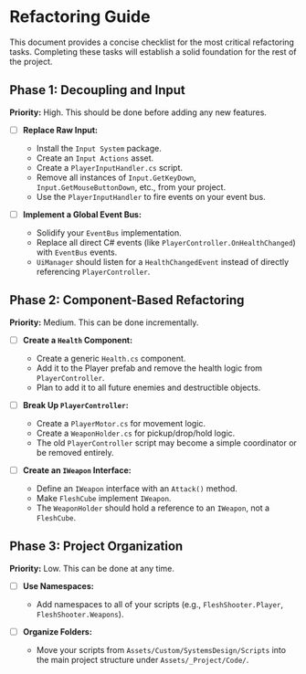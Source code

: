 
# Refactoring Guide

This document provides a concise checklist for the most critical refactoring tasks. Completing these tasks will establish a solid foundation for the rest of the project.

## Phase 1: Decoupling and Input

**Priority:** High. This should be done before adding any new features.

- [ ] **Replace Raw Input:**
    - Install the `Input System` package.
    - Create an `Input Actions` asset.
    - Create a `PlayerInputHandler.cs` script.
    - Remove all instances of `Input.GetKeyDown`, `Input.GetMouseButtonDown`, etc., from your project.
    - Use the `PlayerInputHandler` to fire events on your event bus.

- [ ] **Implement a Global Event Bus:**
    - Solidify your `EventBus` implementation.
    - Replace all direct C# events (like `PlayerController.OnHealthChanged`) with `EventBus` events.
    - `UiManager` should listen for a `HealthChangedEvent` instead of directly referencing `PlayerController`.

## Phase 2: Component-Based Refactoring

**Priority:** Medium. This can be done incrementally.

- [ ] **Create a `Health` Component:**
    - Create a generic `Health.cs` component.
    - Add it to the Player prefab and remove the health logic from `PlayerController`.
    - Plan to add it to all future enemies and destructible objects.

- [ ] **Break Up `PlayerController`:**
    - Create a `PlayerMotor.cs` for movement logic.
    - Create a `WeaponHolder.cs` for pickup/drop/hold logic.
    - The old `PlayerController` script may become a simple coordinator or be removed entirely.

- [ ] **Create an `IWeapon` Interface:**
    - Define an `IWeapon` interface with an `Attack()` method.
    - Make `FleshCube` implement `IWeapon`.
    - The `WeaponHolder` should hold a reference to an `IWeapon`, not a `FleshCube`.

## Phase 3: Project Organization

**Priority:** Low. This can be done at any time.

- [ ] **Use Namespaces:**
    - Add namespaces to all of your scripts (e.g., `FleshShooter.Player`, `FleshShooter.Weapons`).

- [ ] **Organize Folders:**
    - Move your scripts from `Assets/Custom/SystemsDesign/Scripts` into the main project structure under `Assets/_Project/Code/`.
